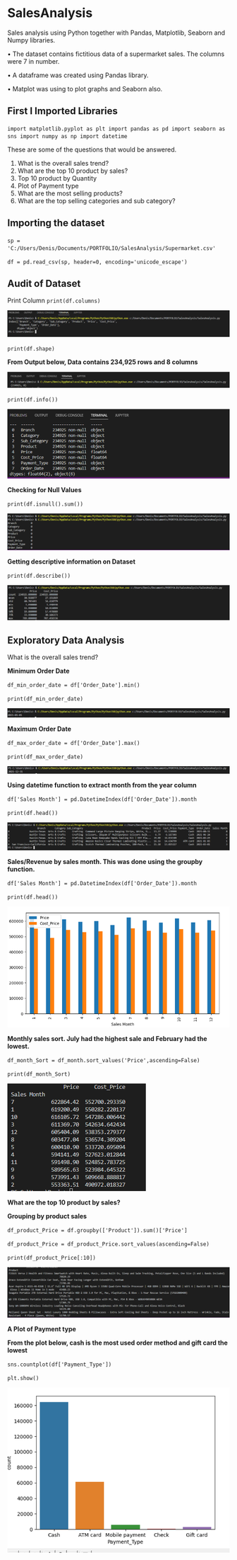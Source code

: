 # SalesAnalysis

Sales analysis using Python together with Pandas, Matplotlib, Seaborn and Numpy libraries.

• The dataset contains fictitious data of a supermarket sales. The columns were 7 in number.

• A dataframe was created using Pandas library.

• Matplot was using to plot graphs and Seaborn also.

## First I Imported Libraries
`import matplotlib.pyplot as plt
import pandas as pd
import seaborn as sns
import numpy as np
import datetime`

These are some of the questions that would be answered.
1. What is the overall sales trend?
2. What are the top 10 product by sales?
3. Top 10 product by Quantity
4. Plot of Payment type
5. What are the most selling products?
6. What are the top selling categories and sub category?

## Importing the dataset
`sp = 'C:/Users/Denis/Documents/PORTFOLIO/SalesAnalysis/Supermarket.csv'`

`df = pd.read_csv(sp, header=0, encoding='unicode_escape')`

## Audit of Dataset

Print Column
`print(df.columns)`

![Columns](https://github.com/dennyny/SalesAnalysis/blob/main/Images/columns2.PNG)

`print(df.shape)`

**From Output below, Data contains 234,925 rows and 8 columns**

![shape](https://github.com/dennyny/SalesAnalysis/blob/main/Images/shape3.PNG)

`print(df.info())`

![Info](https://github.com/dennyny/SalesAnalysis/blob/main/Images/info4.PNG)

**Checking for Null Values**

`print(df.isnull().sum())`

![Null Values](https://github.com/dennyny/SalesAnalysis/blob/main/Images/InNull5.PNG)

**Getting descriptive information on Dataset**

`print(df.describe())`

![Describe](https://github.com/dennyny/SalesAnalysis/blob/main/Images/describe6.PNG)

## Exploratory Data Analysis

What is the overall sales trend?

**Minimum Order Date**

`df_min_order_date = df['Order_Date'].min()`

`print(df_min_order_date)`

![MinOrder](https://github.com/dennyny/SalesAnalysis/blob/main/Images/minorderdate7.PNG)

**Maximum Order Date**

`df_max_order_date = df['Order_Date'].max()`

`print(df_max_order_date)`

![MaxOrder](https://github.com/dennyny/SalesAnalysis/blob/main/Images/maxorderdate.PNG)

**Using datetime function to extract month from the year column**

`df['Sales Month'] = pd.DatetimeIndex(df['Order_Date']).month`

`print(df.head())`

![Month](https://github.com/dennyny/SalesAnalysis/blob/main/Images/extractsalesmonth8.PNG)

**Sales/Revenue by sales month. This was done using the groupby function.**

`df['Sales Month'] = pd.DatetimeIndex(df['Order_Date']).month`

`print(df.head())`

![Salesbymonth](https://github.com/dennyny/SalesAnalysis/blob/main/Images/Cost_PricevsPriceBar_Month.PNG)


**Monthly sales sort. July had the highest sale and February had the lowest.**

`df_month_Sort = df_month.sort_values('Price',ascending=False)`

`print(df_month_Sort)`

![Salessort](https://github.com/dennyny/SalesAnalysis/blob/main/Images/monthsort.PNG)

**What are the top 10 product by sales?**

**Grouping by product sales**

`df_product_Price = df.groupby(['Product']).sum()['Price']`

`df_product_Price = df_product_Price.sort_values(ascending=False)`

`print(df_product_Price[:10])`

![Salesbyproduct](https://github.com/dennyny/SalesAnalysis/blob/main/Images/top10product.PNG)

**A Plot of Payment type**

**From the plot below, cash is the most used order method and gift card the lowest**

`sns.countplot(df['Payment_Type'])`

`plt.show()`

![Payment Type](https://github.com/dennyny/SalesAnalysis/blob/main/Images/paymenttypeplot.PNG)


